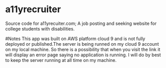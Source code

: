 # a11yrecruiter
Source code for a11yrecuiter.com; A job posting and seeking website for college students with disabilities.


#Notes
This app was built on AWS platform cloud 9 and is not fully deployed or published.The server is being runned on my cloud 9 account on my local machine. So there is a possibility that when you visit the link it will display an error page saying no application is running. I will do by best to keep the server running at all time on my machine.
